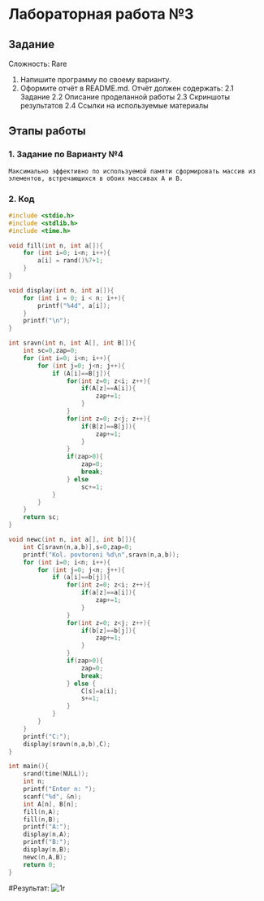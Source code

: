# Лабораторная работа №3

## Задание

Сложность: Rare
    
 1. Напишите программу по своему варианту.
 2. Оформите отчёт в README.md. Отчёт должен содержать:
 2.1 Задание
 2.2 Описание проделанной работы
 2.3 Скриншоты результатов
 2.4 Ссылки на используемые материалы

## Этапы работы
### 1. Задание по Варианту №4
`
Максимально эффективно по используемой памяти сформировать массив из элементов, встречающихся в обоих массивах A и B.
`

### 2. Код


``` c
#include <stdio.h>
#include <stdlib.h>
#include <time.h>

void fill(int n, int a[]){
    for (int i=0; i<n; i++){
        a[i] = rand()%7+1;   
    }
}

void display(int n, int a[]){
    for (int i = 0; i < n; i++){
        printf("%4d", a[i]);
    }
    printf("\n");
}

int sravn(int n, int A[], int B[]){
    int sc=0,zap=0;
    for (int i=0; i<n; i++){
        for (int j=0; j<n; j++){
            if (A[i]==B[j]){
                for(int z=0; z<i; z++){
                    if(A[z]==A[i]){
                        zap+=1;
                    }
                } 
                for(int z=0; z<j; z++){
                    if(B[z]==B[j]){
                        zap+=1;
                    }
                }     
                if(zap>0){
                    zap=0;
                    break;
                } else 
                    sc+=1; 
            }
        }
    }
    return sc;
}

void newc(int n, int a[], int b[]){
    int C[sravn(n,a,b)],s=0,zap=0;
    printf("Kol. povtoreni %d\n",sravn(n,a,b));
    for (int i=0; i<n; i++){
        for (int j=0; j<n; j++){
            if (a[i]==b[j]){
                for(int z=0; z<i; z++){
                    if(a[z]==a[i]){
                        zap+=1;
                    }
                } 
                for(int z=0; z<j; z++){
                    if(b[z]==b[j]){
                        zap+=1;
                    }
                }     
                if(zap>0){
                    zap=0;
                    break;
                } else {
                    C[s]=a[i]; 
                    s+=1;
                }
            }
        }
    }
    printf("C:");
    display(sravn(n,a,b),C);
}

int main(){
    srand(time(NULL));
    int n;
    printf("Enter n: ");
    scanf("%d", &n);
    int A[n], B[n];
    fill(n,A);
    fill(n,B);
    printf("A:");
    display(n,A);
    printf("B:");
    display(n,B);
    newc(n,A,B);
    return 0;
}
```
#Результат: 
![1r](https://github.com/user-attachments/assets/40c15641-07da-4c3f-abd5-fd79c79c3c5e)





